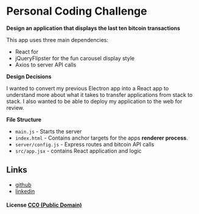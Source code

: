 # Personal Coding Challenge

**Design an application that displays the last ten bitcoin transactions**

This app uses three main dependencies:
 - React for
 - jQueryFlipster for the fun carousel display style
 - Axios to server API calls

**Design Decisions**

I wanted to convert my previous Electron app into a React app to understand
more about what it takes to transfer applications from stack to stack.  I also
wanted to be able to deploy my application to the web for review.

**File Structure**
- `main.js` - Starts the server
- `index.html` - Contains anchor targets for the apps **renderer process**.
- `server/config.js` - Express routes and bitcoin API calls
- `src/app.jsx` - contains React application and logic

## Links

- [github](https://github.com/ProductivePerson)
- [linkedin](https://www.linkedin.com/)

#### License [CC0 (Public Domain)](LICENSE.md)
